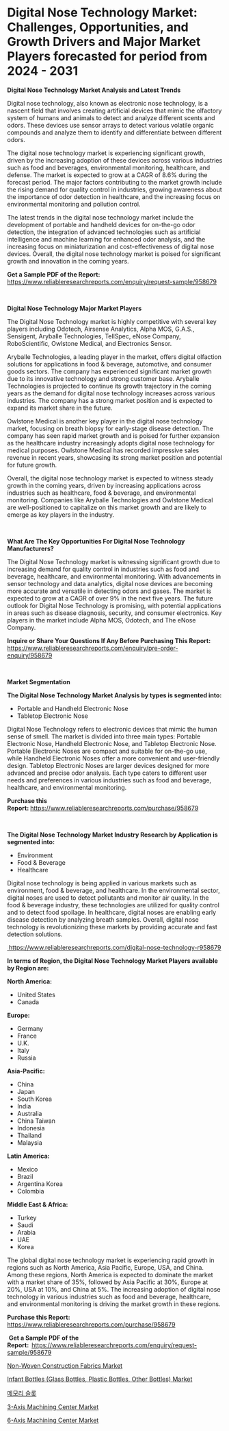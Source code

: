 <p><h1>Digital Nose Technology Market: Challenges, Opportunities, and Growth Drivers and Major Market Players forecasted for period from 2024 - 2031</h1></p><p><strong>Digital Nose Technology Market Analysis and Latest Trends</strong></p>
<p><p>Digital nose technology, also known as electronic nose technology, is a nascent field that involves creating artificial devices that mimic the olfactory system of humans and animals to detect and analyze different scents and odors. These devices use sensor arrays to detect various volatile organic compounds and analyze them to identify and differentiate between different odors.</p><p>The digital nose technology market is experiencing significant growth, driven by the increasing adoption of these devices across various industries such as food and beverages, environmental monitoring, healthcare, and defense. The market is expected to grow at a CAGR of 8.6% during the forecast period. The major factors contributing to the market growth include the rising demand for quality control in industries, growing awareness about the importance of odor detection in healthcare, and the increasing focus on environmental monitoring and pollution control.</p><p>The latest trends in the digital nose technology market include the development of portable and handheld devices for on-the-go odor detection, the integration of advanced technologies such as artificial intelligence and machine learning for enhanced odor analysis, and the increasing focus on miniaturization and cost-effectiveness of digital nose devices. Overall, the digital nose technology market is poised for significant growth and innovation in the coming years.</p></p>
<p><strong>Get a Sample PDF of the Report:&nbsp;</strong> <a href="https://www.reliableresearchreports.com/enquiry/request-sample/958679">https://www.reliableresearchreports.com/enquiry/request-sample/958679</a></p>
<p>&nbsp;</p>
<p><strong>Digital Nose Technology Major Market Players</strong></p>
<p><p>The Digital Nose Technology market is highly competitive with several key players including Odotech, Airsense Analytics, Alpha MOS, G.A.S., Sensigent, Aryballe Technologies, TellSpec, eNose Company, RoboScientific, Owlstone Medical, and Electronics Sensor.</p><p>Aryballe Technologies, a leading player in the market, offers digital olfaction solutions for applications in food & beverage, automotive, and consumer goods sectors. The company has experienced significant market growth due to its innovative technology and strong customer base. Aryballe Technologies is projected to continue its growth trajectory in the coming years as the demand for digital nose technology increases across various industries. The company has a strong market position and is expected to expand its market share in the future.</p><p>Owlstone Medical is another key player in the digital nose technology market, focusing on breath biopsy for early-stage disease detection. The company has seen rapid market growth and is poised for further expansion as the healthcare industry increasingly adopts digital nose technology for medical purposes. Owlstone Medical has recorded impressive sales revenue in recent years, showcasing its strong market position and potential for future growth.</p><p>Overall, the digital nose technology market is expected to witness steady growth in the coming years, driven by increasing applications across industries such as healthcare, food & beverage, and environmental monitoring. Companies like Aryballe Technologies and Owlstone Medical are well-positioned to capitalize on this market growth and are likely to emerge as key players in the industry.</p></p>
<p>&nbsp;</p>
<p><strong>What Are The Key Opportunities For Digital Nose Technology Manufacturers?</strong></p>
<p><p>The Digital Nose Technology market is witnessing significant growth due to increasing demand for quality control in industries such as food and beverage, healthcare, and environmental monitoring. With advancements in sensor technology and data analytics, digital nose devices are becoming more accurate and versatile in detecting odors and gases. The market is expected to grow at a CAGR of over 9% in the next five years. The future outlook for Digital Nose Technology is promising, with potential applications in areas such as disease diagnosis, security, and consumer electronics. Key players in the market include Alpha MOS, Odotech, and The eNose Company.</p></p>
<p><strong>Inquire or Share Your Questions If Any Before Purchasing This Report:</strong> <a href="https://www.reliableresearchreports.com/enquiry/pre-order-enquiry/958679">https://www.reliableresearchreports.com/enquiry/pre-order-enquiry/958679</a></p>
<p>&nbsp;</p>
<p><strong>Market Segmentation</strong></p>
<p><strong>The Digital Nose Technology Market Analysis by types is segmented into:</strong></p>
<p><ul><li>Portable and Handheld Electronic Nose</li><li>Tabletop Electronic Nose</li></ul></p>
<p><p>Digital Nose Technology refers to electronic devices that mimic the human sense of smell. The market is divided into three main types: Portable Electronic Nose, Handheld Electronic Nose, and Tabletop Electronic Nose. Portable Electronic Noses are compact and suitable for on-the-go use, while Handheld Electronic Noses offer a more convenient and user-friendly design. Tabletop Electronic Noses are larger devices designed for more advanced and precise odor analysis. Each type caters to different user needs and preferences in various industries such as food and beverage, healthcare, and environmental monitoring.</p></p>
<p><strong>Purchase this Report:&nbsp;</strong><a href="https://www.reliableresearchreports.com/purchase/958679">https://www.reliableresearchreports.com/purchase/958679</a></p>
<p>&nbsp;</p>
<p><strong>The Digital Nose Technology Market Industry Research by Application is segmented into:</strong></p>
<p><ul><li>Environment</li><li>Food & Beverage</li><li>Healthcare</li></ul></p>
<p><p>Digital nose technology is being applied in various markets such as environment, food & beverage, and healthcare. In the environmental sector, digital noses are used to detect pollutants and monitor air quality. In the food & beverage industry, these technologies are utilized for quality control and to detect food spoilage. In healthcare, digital noses are enabling early disease detection by analyzing breath samples. Overall, digital nose technology is revolutionizing these markets by providing accurate and fast detection solutions.</p></p>
<p><a href="https://www.reliableresearchreports.com/digital-nose-technology-r958679">&nbsp;https://www.reliableresearchreports.com/digital-nose-technology-r958679</a></p>
<p><strong>In terms of Region, the Digital Nose Technology Market Players available by Region are:</strong></p>
<p>
    <p> <strong> North America: </strong>
        <ul>
            <li>United States</li>
            <li>Canada</li>
        </ul>
        </p> 
    <p> <strong> Europe: </strong>
        <ul>
            <li>Germany</li>
            <li>France</li>
            <li>U.K.</li>
            <li>Italy</li>
            <li>Russia</li>
        </ul>
        </p> 
    <p> <strong> Asia-Pacific: </strong>
        <ul>
            <li>China</li>
            <li>Japan</li>
            <li>South Korea</li>
            <li>India</li>
            <li>Australia</li>
            <li>China Taiwan</li>
            <li>Indonesia</li>
            <li>Thailand</li>
            <li>Malaysia</li>
        </ul>
        </p> 
    <p> <strong> Latin America: </strong>
        <ul>
            <li>Mexico</li>
            <li>Brazil</li>
            <li>Argentina Korea</li>
            <li>Colombia</li>
        </ul>
        </p> 
    <p> <strong> Middle East & Africa: </strong>
        <ul>
            <li>Turkey</li>
            <li>Saudi</li>
            <li>Arabia</li>
            <li>UAE</li>
            <li>Korea</li>
        </ul>
    </p>
    </p>
<p><p>The global digital nose technology market is experiencing rapid growth in regions such as North America, Asia Pacific, Europe, USA, and China. Among these regions, North America is expected to dominate the market with a market share of 35%, followed by Asia Pacific at 30%, Europe at 20%, USA at 10%, and China at 5%. The increasing adoption of digital nose technology in various industries such as food and beverage, healthcare, and environmental monitoring is driving the market growth in these regions.</p></p>
<p><strong>Purchase this Report: </strong><a href="https://www.reliableresearchreports.com/purchase/958679">https://www.reliableresearchreports.com/purchase/958679</a></p>
<p>&nbsp;<strong>Get a Sample PDF of the Report:&nbsp;&nbsp;</strong><a href="https://www.reliableresearchreports.com/enquiry/request-sample/958679">https://www.reliableresearchreports.com/enquiry/request-sample/958679</a></p>
<p><strong></strong></p>
<p><p><a href="https://github.com/RichRobinson5/Market-Research-Report-List-5/blob/main/non-woven-construction-fabrics-market.md">Non-Woven Construction Fabrics Market</a></p><p><a href="https://issuu.com/reportprime-2/docs/infant-bottles-glass-bottles-plastic-bottles-other">Infant Bottles (Glass Bottles, Plastic Bottles, Other Bottles) Market</a></p><p><a href="https://github.com/sougarounis/Market-Research-Report-List-4/blob/main/885793878139.md">메모리 슬롯</a></p><p><a href="https://www.linkedin.com/pulse/3-axis-machining-center-market-comprehensive-assessment-type-application-hvpwf">3-Axis Machining Center Market</a></p><p><a href="https://www.linkedin.com/pulse/6-axis-machining-center-market-size-trends-complete-industry-vcxof">6-Axis Machining Center Market</a></p></p>